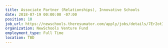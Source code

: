 ```yaml
---
title: Associate Partner (Relationships), Innovative Schools
date: 2018-07-19 00:00:00 -07:00
position: 10
job_url: https://newschools.theresumator.com/apply/jobs/details/7Er2otIS5V?
organization: NewSchools Venture Fund
employment_type: Full Time
location: TBD
---
```


